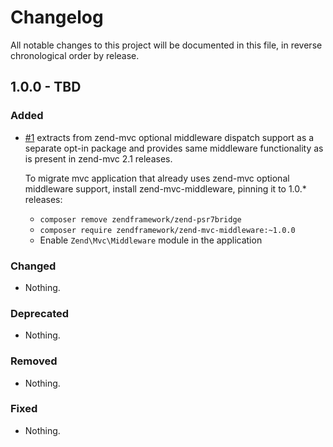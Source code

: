 # Changelog

All notable changes to this project will be documented in this file, in reverse chronological order by release.

## 1.0.0 - TBD

### Added

- [#1](https://github.com/zendframework/zend-mvc-middleware) extracts from zend-mvc
  optional middleware dispatch support as a separate opt-in package and
  provides same middleware functionality as is present in zend-mvc 2.1
  releases.

  To migrate mvc application that already uses zend-mvc optional middleware support,
  install zend-mvc-middleware, pinning it to 1.0.* releases:
  - `composer remove zendframework/zend-psr7bridge`
  - `composer require zendframework/zend-mvc-middleware:~1.0.0`
  - Enable `Zend\Mvc\Middleware` module in the application

### Changed

- Nothing.

### Deprecated

- Nothing.

### Removed

- Nothing.

### Fixed

- Nothing.
